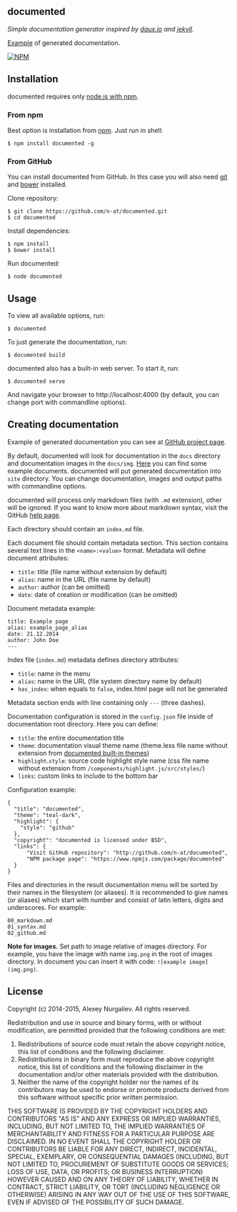 documented
----------

_Simple documentation generator inspired by [daux.io](http://daux.io) and [jekyll](http://jekyllrb.com)._

[Example](http://n-at.github.io/documented) of generated documentation.

[![NPM](https://nodei.co/npm/documented.png?downloads=true&downloadRank=true)](https://nodei.co/npm/documented)

## Installation

documented requires only [node.js with npm](http://nodejs.org). 

### From npm

Best option is installation from [npm](https://www.npmjs.com/). Just run in shell:

    $ npm install documented -g
    
### From GitHub

You can install documented from GitHub. In this case you will also need [git](http://git-scm.com/) 
and [bower](http://bower.io/) installed.

Clone repository:

    $ git clone https://github.com/n-at/documented.git
    $ cd documented
 
Install dependencies:

    $ npm install
    $ bower install
    
Run documented:
 
    $ node documented
    
## Usage

To view all available options, run:

    $ documented

To just generate the documentation, run:
    
    $ documented build
    
documented also has a built-in web server. To start it, run:

    $ documented serve
    
And navigate your browser to http://localhost:4000 (by default, you can change port with commandline options).

## Creating documentation

Example of generated documentation you can see at [GitHub project page](http://n-at.github.io/documented).

By default, documented will look for documentation in the `docs` directory and documentation images in the `docs/img`. 
[Here](https://github.com/n-at/documented/tree/master/docs) you can find some example documents. 
documented will put generated documentation into `site` directory. You can change documentation, images and output 
paths with commandline options.

documented will process only markdown files (with `.md` extension), other will be ignored. If you want to know more 
about markdown syntax, visit the GitHub [help page](https://help.github.com/articles/markdown-basics/).

Each directory should contain an `index.md` file.

Each document file should contain metadata section. This section contains several text lines in the `<name>:<value>` 
format. Metadata will define document attributes:

* `title`: title (file name without extension by default)
* `alias`: name in the URL (file name by default)
* `author`: author (can be omitted)
* `date`: date of creation or modification (can be omitted)

Document metadata example:

    title: Example page
    alias: example_page_alias
    date: 21.12.2014
    author: John Doe
    ---

Index file (`index.md`) metadata defines directory attributes:
 
* `title`: name in the menu
* `alias`: name in the URL (file system directory name by default)
* `has_index`: when equals to `false`, index.html page will not be generated
  
Metadata section ends with line containing only `---` (three dashes).
  
Documentation configuration is stored in the `config.json` file inside of documentation root directory. Here you 
can define:
 
* `title`: the entire documentation title
* `theme`: documentation visual theme name (theme.less file name without extension from 
  [documented built-in themes](https://github.com/n-at/documented/tree/master/res/less/themes))
* `highlight`.`style`: source code highlight style name (css file name without extension from 
  `/components/highlight.js/src/styles/`)
* `links`: custom links to include to the bottom bar

Configuration example:

    {
      "title": "documented",
      "theme": "teal-dark",
      "highlight": {
        "style": "github"
      },
      "copyright": "documented is licensed under BSD",
      "links": {
          "Visit GitHub repository": "http://github.com/n-at/documented",
          "NPM package page": "https://www.npmjs.com/package/documented"
      }
    }

Files and directories in the result documentation menu will be sorted by their names in the filesystem (or aliases).
It is recommended to give names (or aliases) which start with number and consist of latin letters, digits and 
underscores. For example:

    00_markdown.md
    01_syntax.md
    02_github.md

**Note for images.** Set path to image relative of images directory. For example, you have the image with name 
`img.png` in the root of images directory. In document you can insert it with code: `![example image](img.png)`.

## License

Copyright (c) 2014-2015, Alexey Nurgaliev. All rights reserved.

Redistribution and use in source and binary forms, with or without modification, are permitted provided that the 
following conditions are met:

1. Redistributions of source code must retain the above copyright notice, this list of conditions and the 
   following disclaimer.
2. Redistributions in binary form must reproduce the above copyright notice, this list of conditions and the 
   following disclaimer in the documentation and/or other materials provided with the distribution.
3. Neither the name of the copyright holder nor the names of its contributors may be used to endorse or promote 
   products derived from this software without specific prior written permission.

THIS SOFTWARE IS PROVIDED BY THE COPYRIGHT HOLDERS AND CONTRIBUTORS "AS IS" AND ANY EXPRESS OR IMPLIED WARRANTIES, 
INCLUDING, BUT NOT LIMITED TO, THE IMPLIED WARRANTIES OF MERCHANTABILITY AND FITNESS FOR A PARTICULAR PURPOSE ARE 
DISCLAIMED. IN NO EVENT SHALL THE COPYRIGHT HOLDER OR CONTRIBUTORS BE LIABLE FOR ANY DIRECT, INDIRECT, INCIDENTAL, 
SPECIAL, EXEMPLARY, OR CONSEQUENTIAL DAMAGES (INCLUDING, BUT NOT LIMITED TO, PROCUREMENT OF SUBSTITUTE GOODS OR 
SERVICES; LOSS OF USE, DATA, OR PROFITS; OR BUSINESS INTERRUPTION) HOWEVER CAUSED AND ON ANY THEORY OF LIABILITY, 
WHETHER IN CONTRACT, STRICT LIABILITY, OR TORT (INCLUDING NEGLIGENCE OR OTHERWISE) ARISING IN ANY WAY OUT OF THE 
USE OF THIS SOFTWARE, EVEN IF ADVISED OF THE POSSIBILITY OF SUCH DAMAGE.
